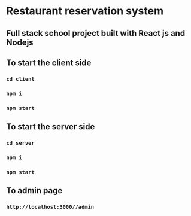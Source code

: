 # Restaurant reservation system 
## Full stack school project built with React js and Nodejs





## To start the client side 
### `cd client`
### `npm i`
### `npm start`


## To start the server side 
### `cd server`
### `npm i`
### `npm start`

## To admin page
### `http://localhost:3000//admin`


